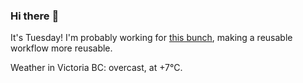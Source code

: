 ### Hi there :wave:

It's Tuesday! I'm probably working for [this bunch](https://github.com/kohofinancial), making a reusable workflow more reusable.

Weather in Victoria BC: overcast, at +7°C.
